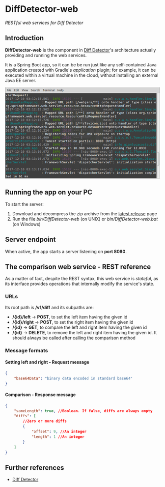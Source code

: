 # DiffDetector-web

*RESTful web services for Diff Detector*


## Introduction


**DiffDetector-web** is the component in [Diff Detector](https://github.com/giancosta86/DiffDetector)'s architecture actually providing and running the web services.

It is a Spring Boot app, so it can be be run just like any self-contained Java application created with Gradle's *application* plugin; for example, it can be executed within a virtual machine in the cloud, without installing an external Java EE server.


![Screenshot](https://github.com/giancosta86/DiffDetector-web/blob/master/screenshots/server.png "Server running in the console and listening on the default port")


## Running the app on your PC

To start the server:

1. Download and decompress the zip archive from the [latest release](https://github.com/giancosta86/DiffDetector-web/releases/latest) page
2. Run the file *bin/DiffDetector-web* (on UNIX) or *bin/DiffDetector-web.bat* (on Windows)


## Server endpoint

When active, the app starts a server listening on **port 8080**.


## The comparison web service - REST reference

As a matter of fact, despite the REST syntax, this web service is *stateful*, as its interface provides operations that internally modify the service's state.


### URLs

Its root path is **/v1/diff** and its subpaths are:

* **/{id}/left** -> **POST**, to set the left item having the given id
* **/{id}/right** -> **POST**, to set the right item having the given id
* **/{id}** -> **GET**, to compare the left and right item having the given id
* **/{id}** -> **DELETE**, to remove the left and right item having the given id. It should always be called after calling the comparison method


### Message formats

#### Setting left and right - Request message

```json
{
    "base64Data": "binary data encoded in standard base64"
}
```


#### Comparison - Response message

```json
{
    "sameLength": true, //Boolean. If false, diffs are always empty
    "diffs": [
        //Zero or more diffs
        {
            "offset": 9, //An integer
            "length": 1 //An integer
        }
    ]
}
```



## Further references

* [Diff Detector](https://github.com/giancosta86/DiffDetector)